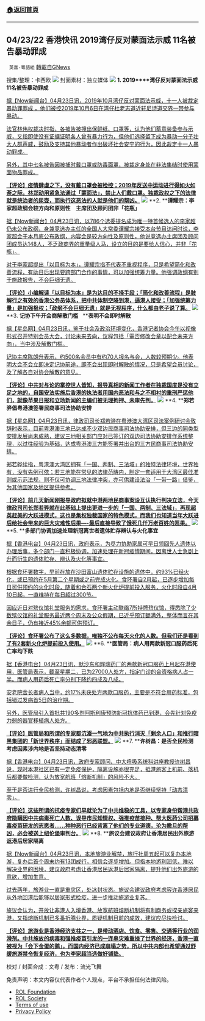 ###  [:house:返回首頁](https://github.com/ourhimalayas/txt)
---


## 04/23/22 香港快讯 2019湾仔反对蒙面法示威 11名被告暴动罪成
` 英喜-粵語組` [轉載自GNews](https://gnews.org/zh-hans/2399122/)

搜集/整理：卡西欧
![](https://assets.gnews.org/wp-content/uploads/2022/04/0423fenmian.jpg)
封面素材：独立媒体
![](https://assets.gnews.org/wp-content/uploads/2022/04/2022-04-23-1.png)
**1. 2019****湾仔反对蒙面法示威　****11****名被告暴动罪成**

[据【Now新闻台】04月23日讯，2019年10月湾仔反对蒙面法示威，十一人被裁定暴动罪罪成 ，他们被控2019年10月6日在湾仔杜老志道近轩尼诗道交界一带参与暴动。](https://news.now.com/home/local/player?newsId=473695)

[法官林伟权裁决时指，各被告被搜出保鲜纸、口罩等，认为他们蓄意装备参与示威，又指即使没有证据证明各人曾有暴力行为，但他们选择留下成为暴动一分子壮大人群声威，鼓励及支持其他暴动者作出破坏社会安宁的行为，因此裁定十一人暴动罪成。](https://news.now.com/home/local/player?newsId=473695)

[另外，其中七名被告因被捕时戴口罩或防毒面罩，被裁定身处在非法集结时使用蒙面物品罪成。](https://news.now.com/home/local/player?newsId=473695)

**[【评论】疫情肆虐之下，没有戴口罩会被检控；2019年反送中运动进行得如火如荼之际，林郑动用紧急法通过「蒙面法」，禁止人们戴口罩。独裁政权之下的法律就是统治者的尿壶，而执行这恶法的人就是他们的帮凶。](https://news.now.com/home/local/player?newsId=473695)**
![](https://assets.gnews.org/wp-content/uploads/2022/04/2022-04-23-2.png)
**2. ****谭耀宗：李家超政纲会较方向和原则性　主席团及顾问团非「花瓶」**

[据【Now新闻台】04月23日讯，以786个选委提名成为唯一特首候选人的李家超仍未公布政纲，身兼竞选办主任的全国人大常委谭耀宗接受本台节目访问时说，李家超会于本月底公布政纲，内容会是较方向性及原则性，他说竞选办主席团及顾问团成员达148人，不乏政商界的重量级人马，设立的目的是要给人信心，并非「花瓶」。](https://news.now.com/home/local/player?newsId=473676)

[对于李家超提出「以目标为本」，谭耀宗指不代表不重视程序，只是希望简化和改善流程，有助日后出现要跨部门合作的事情，可以加强统筹力量。他强调政纲有别于施政报告，不会巨细无遗。](https://news.now.com/home/local/player?newsId=473676)

**[【评论】小编解读「以目标为本」是为达目的不择手段；「简化和改善流程」是肢解行之有效的香港公务员体系，把中共体制空降到港，逼港人接受；「加强统筹力量」是加强极权；「政纲不会巨细无遗」就是无视程序，什么都由老子说了算。](https://news.now.com/home/local/player?newsId=473676)**
![](https://assets.gnews.org/wp-content/uploads/2022/04/2022-04-23-3.png)
**3. ****记协下午开会商解散门槛****   ****表明不会即时解散**

[据【星岛网】04月23日讯，鉴于社会及政治环境变化，香港记者协会今午以视像形式召开特别会员大会，讨论未来去向，议程包括「需否修改会章以配合未来方向」，当中涉及解散门槛。](https://std.stheadline.com/realtime/article/1831306/即時-港聞-記協下午開會商解散門檻-表明不會即時解散)

[记协主席陈朗升表示，约500名会员中有约70人报名与会，人数较预期少。他表明大会不会立即决定记协前途，即不会出现即时解散的情况，只是希望会员讨论，及了解各自对协会解散的意见。](https://std.stheadline.com/realtime/article/1831306/即時-港聞-記協下午開會商解散門檻-表明不會即時解散)

**[【评论】中共对与论的掌控世人皆知，报导真相的新闻工作者在独裁国度是没有立足之地的，自国安法实施后香港的执法者用国内恶法和与之不相衬的重刑严惩他们，就像苹果日报和立场新闻的主编们被无理拘押、未审先判。](https://std.stheadline.com/realtime/article/1831306/即時-港聞-記協下午開會商解散門檻-表明不會即時解散)**
![](https://assets.gnews.org/wp-content/uploads/2022/04/2022-04-23-4.png)
**4. ****郑若骅倡粤港澳签署民商事司法协助安排**

[据【星岛网】04月23日讯，律政司司长郑若骅在粤港澳大湾区司法案例研讨会致辞时表示，目前粤港澳三地已达成不少双边民商事司法协助安排，但三边的同类型安排发展尚未成熟，建议三地相关部门应对已签订的双边司法协助安排作系统整理，以过往经验为基础，达成粤港澳三方能签署并出台的三方民商事司法协助安排。](https://std.stheadline.com/realtime/article/1831351/即時-港聞-鄭若驊倡粵港澳簽署民商事司法協助安排)

[郑若骅续指，粤港澳大湾区拥有「一国、两制、三法域」的独特法律环境，世界独有，没有先例可依；若三地能在常见的法律范畴内，制定一套适用于大湾区最佳准则或示范法规，则不仅可协调三地法律冲突，亦可供建设法治「一带一路」借鉴，为其他国家及地区提供参考。](https://std.stheadline.com/realtime/article/1831351/即時-港聞-鄭若驊倡粵港澳簽署民商事司法協助安排)

**[【评论】前几天新闻刚报导政府拟就中港两地民商事案设互认执行判决立法，今天律政司司长郑若骅就在此基础上提出更进一步的「一国、两制、三法域」，再现超英赶美的大跃进模式，这也是集权独裁国家的特色模式，而我们也知道当年大跃进后给社会带来的巨大灾难性后果—-最后直接导致了饿死几仟万老百姓的恶果。](https://std.stheadline.com/realtime/article/1831351/即時-港聞-鄭若驊倡粵港澳簽署民商事司法協助安排)**
![](https://assets.gnews.org/wp-content/uploads/2022/04/2022-04-23-5.png)
**5. ****多部门协调加速处理新冠离世者遗体贮存辨认与火化事宜**

[据【香港电台】04月23日讯，政府表示，为尽力协助家属可早日领回先人遗体以办理后事，多个部门一直积极协调，加速处理在新冠疫情期间，因离世人士急剧上升而衍生的遗体贮存、辨认及火化等事宜。](https://news.rthk.hk/rthk/ch/component/k2/1645268-20220423.htm)

[根据食环署数字，早前存放在沙田富山遗体贮存设施的遗体中，约93%已经火化，或已预约在5月第二个星期或之前完成火化。食环署自2月起，已逐步增加每日可供预约的火化时段，随着和合石两个新火化炉提前投入服务，火化时段自4月10日起，一直维持在每日超过300节。](https://news.rthk.hk/rthk/ch/component/k2/1645268-20220423.htm)

[因应近日对殡仪馆礼堂服务的需求，食环署主动联络7所持牌殡仪馆，得悉除了少数殡仪馆的礼堂服务最近两个周末及公众假期，已近乎预订额满外，整体而言在其余日子，仍有接近45%余额可供预订。](https://news.rthk.hk/rthk/ch/component/k2/1645268-20220423.htm)

**[【评论】食环署公布了这么多数据，唯独不公布每天火化的人数。但我们还是看到了有2套新火化炉提前投入使用。](https://news.rthk.hk/rthk/ch/component/k2/1645268-20220423.htm)**
![](https://assets.gnews.org/wp-content/uploads/2022/04/2022-04-23-6.png)
**6. ****医管局：病人用两款新冠口服药后死亡率均下跌**

[据【香港电台】04月23日讯，默沙东和辉瑞药厂的两款新冠口服药上月起在港使用，医管局表示，截至星期二，已为27000人处方，指定门诊的合资格病人占一半。而病人用药后死亡率分别下降约四成及八成。](https://news.rthk.hk/rthk/ch/component/k2/1645297-20220423.htm)

[安老院舍长者病人当中，约17%未获处方两款口服药，主要是不符合用药标准，包括错过发病首5日的治疗期。](https://news.rthk.hk/rthk/ch/component/k2/1645297-20220423.htm)

[另外，医管局引入首批共190多剂阿斯利康预防新冠抗体药已到港，会先针对免疫力弱的器官移植病人处方。](https://news.rthk.hk/rthk/ch/component/k2/1645297-20220423.htm)

**[【评论】医管局和所谓的专家都沆瀣一气地为中共执行消灭「剩余人口」和推行暗黑集团的「新世界秩序」而结成了邪恶联盟。](https://news.rthk.hk/rthk/ch/component/k2/1645297-20220423.htm)**
![](https://assets.gnews.org/wp-content/uploads/2022/04/2022-04-23-7.png)
**7. ****许树昌：是否全民检测考虑因素涉内地是否坚持动态清零**

[据【香港电台】04月23日讯，政府专家顾问、中大呼吸系统科讲座教授许树昌说，现时本港社区已有一定免疫保护，隔离设施亦很充足，抵港旅客上机前、落机后都要做检测，认为放宽航班「熔断机制」的风险不大。](https://news.rthk.hk/rthk/ch/component/k2/1645293-20220423.htm)

[至于是否进行全民检测，许树昌说，考虑因素包括内地是否继续坚持「动态清零」。](https://news.rthk.hk/rthk/ch/component/k2/1645293-20220423.htm)

**[【评论】这些所谓的抗疫专家们早就沦为了中共维稳的工具，以专家身份帮港共政府隐瞒因中共病毒死亡人数、误导市民知情权、强推疫苗接种、帮大医药公司招募毒疫苗研发的志愿者……种种恶行已经背离了他们的专业道德，沦为撒旦的帮凶，必会被送上纽伦堡审判台。](https://news.rthk.hk/rthk/ch/component/k2/1645293-20220423.htm)**
![](https://assets.gnews.org/wp-content/uploads/2022/04/2022-04-23-8.png)
**8. ****旅议会建议政府让香港居民出外旅游返港后居家隔离**

[据【Now新闻台】04月23日讯，本地旅游业解禁，旅行社周五起可以复办本地游，复办后首个周末约有13团成行，相信会逐步增加。但指本地游利润低，难以解决业界的困境，建议政府考虑让香港居民返港后居家隔离，提升他们出外旅游的意欲，增加生意。](https://news.now.com/home/local/player?newsId=473692)

[过去两年，旅游业一直是重灾区，处冰封状态。旅议会建议政府考虑容许香港居民从外地回港后能够以居家形式检疫，进一步推动旅游业复苏。](https://news.now.com/home/local/player?newsId=473692)

[旅议会认为，开放让非港人入境香港、放宽航班熔断机制将有利商务或探亲旅客来港，又指熔断机制已多番折腾业界，质疑机制目前的成效，建议应尽快检讨。](https://news.now.com/home/local/player?newsId=473692)

**[【评论】旅游业是香港经济支柱之一，是带动酒店、饮食、零售、交通等行业的润滑剂。中共施放的病毒和强推疫苗引发的一连串灾难重挫了世界的经济，香港一直被视为「会下金蛋的鹅」，而国内经济已成崩塌之势，所以中共内部也希望通过舒缓旅游禁令恢复经济，也为李家超当选做好铺垫。](https://news.now.com/home/local/player?newsId=473692)**

校对 / 封面合成：文粤 / 发布：流光飞舞

 

免责声明：本文内容仅代表作者个人观点，平台不承担任何法律风险。

- [ROL Foundation](https://rolfoundation.org/)
- [ROL Society](https://rolsociety.org/)
- [Terms of use](https://gnews.org/terms-of-use-3/)
- [Privacy Policy](https://gnews.org/privacy-policy/)
